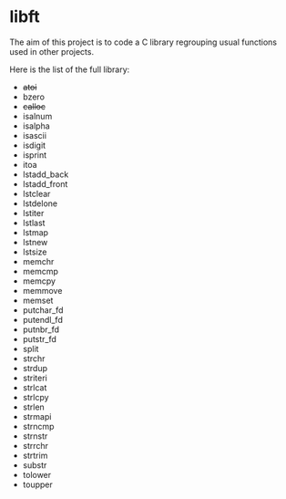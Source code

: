 # libft
The aim of this project is to code a C library regrouping usual functions used in other projects.

Here is the list of the full library:
- ~~atoi~~
- bzero
- ~~calloc~~
- isalnum
- isalpha
- isascii
- isdigit
- isprint
- itoa
- lstadd_back
- lstadd_front
- lstclear
- lstdelone
- lstiter
- lstlast
- lstmap
- lstnew
- lstsize
- memchr
- memcmp
- memcpy
- memmove
- memset
- putchar_fd
- putendl_fd
- putnbr_fd
- putstr_fd
- split
- strchr
- strdup
- striteri
- strlcat
- strlcpy
- strlen
- strmapi
- strncmp
- strnstr
- strrchr
- strtrim
- substr
- tolower
- toupper
